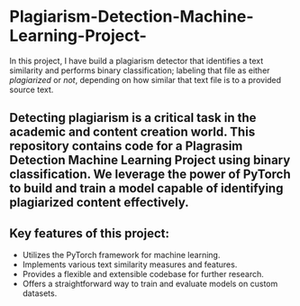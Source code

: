 # Plagiarism-Detection-Machine-Learning-Project-
In this project, I have build a plagiarism detector that identifies a text similarity and performs binary classification; labeling that file as either *plagiarized* or *not*, depending on how similar that text file is to a provided source text.

## Detecting plagiarism is a critical task in the academic and content creation world. This repository contains code for a Plagrasim Detection Machine Learning Project using binary classification. We leverage the power of PyTorch to build and train a model capable of identifying plagiarized content effectively.

## Key features of this project:
- Utilizes the PyTorch framework for machine learning.
- Implements various text similarity measures and features.
- Provides a flexible and extensible codebase for further research.
- Offers a straightforward way to train and evaluate models on custom datasets.

  

